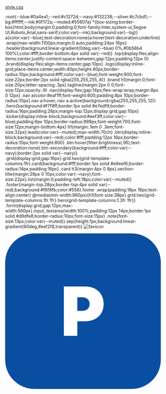 [style.css](https://github.com/user-attachments/files/23240463/style.css)

:root{--blue:#0a4ea1;--red:#c1272d;--navy:#132238;--silver:#c7cbd1;--bg:#ffffff;--ink:#0f172a;--muted:#55607a}
*{box-sizing:border-box}html,body{margin:0;padding:0;font-family:Inter,system-ui,Segoe UI,Roboto,Arial,sans-serif;color:var(--ink);background:var(--bg)}
a{color:var(--blue);text-decoration:none}a:hover{text-decoration:underline}
.wrap{max-width:1100px;margin:0 auto;padding:24px 16px}
.header{background:linear-gradient(0deg,var(--blue) 0%,#0b56b4 100%);color:#fff;border-bottom:4px solid var(--red)}
.top{display:flex;align-items:center;justify-content:space-between;gap:12px;padding:12px 0}
.brand{display:flex;align-items:center;gap:10px}
.logo{display:inline-grid;place-items:center;width:40px;height:40px;border-radius:10px;background:#fff;color:var(--blue);font-weight:900;font-size:22px;border:2px solid rgba(255,255,255,.6)}
.brand h1{margin:0;font-size:20px;letter-spacing:.3px}.tagline{margin:2px 0 0;font-size:12px;opacity:.9}
.nav{display:flex;gap:14px;flex-wrap:wrap;margin:8px 0 12px}
.nav a{color:#eaf1ff;font-weight:600;padding:8px 10px;border-radius:10px}.nav a:hover,.nav a.active{background:rgba(255,255,255,.12)}
.hero{background:#f7f9ff;border:1px solid #e7edf9;border-radius:16px;padding:28px;margin-top:12px;display:grid;gap:10px}
.kicker{display:inline-block;background:#eef3ff;color:var(--blue);padding:6px 10px;border-radius:999px;font-weight:700;font-size:12px;margin-bottom:4px}
h1{margin:.1em 0 .3em;font-size:32px}.lead{color:var(--muted);max-width:70ch}
.btn{display:inline-block;background:var(--red);color:#fff;padding:12px 16px;border-radius:10px;font-weight:800}
.btn:hover{filter:brightness(.95);text-decoration:none}.btn-secondary{background:#fff;color:var(--navy);border:2px solid var(--navy)}
.grid{display:grid;gap:16px}.grid.two{grid-template-columns:1fr}.card{background:#fff;border:1px solid #e9eef6;border-radius:14px;padding:16px}
.card h3{margin:4px 0 8px}.section-title{margin:28px 0 10px;color:var(--navy);font-size:22px}.list{margin:0;padding-left:18px;color:var(--muted)}
.footer{margin-top:28px;border-top:4px solid var(--red);background:#f6f8fb;color:#556}.footer .wrap{padding:18px 16px;text-align:center}
@media(min-width:860px){h1{font-size:38px}.grid.two{grid-template-columns:1fr 1fr}.hero{grid-template-columns:1.3fr 1fr}}
.form{display:grid;gap:12px;max-width:560px}.input,.textarea{width:100%;padding:12px 14px;border:1px solid #d9dfe8;border-radius:10px;font-size:15px}
.note{font-size:13px;color:var(--muted)}.sep{height:1px;background:linear-gradient(90deg,#eef2f8,transparent)}
![favicon](https://github.com/user-attachments/assets/f2d47c3e-cd9a-45af-a1f6-e6061e0d8c21)

<svg xmlns="http://www.w3.org/2000/svg" viewBox="0 0 64 64">
  <rect width="64" height="64" rx="12" fill="#0a4ea1"/>
  <text x="50%" y="54%" dominant-baseline="middle" text-anchor="middle"
        font-family="Inter, Arial, Helvetica, sans-serif" font-size="28" font-weight="900" fill="#fff">P</text>
</svg>
